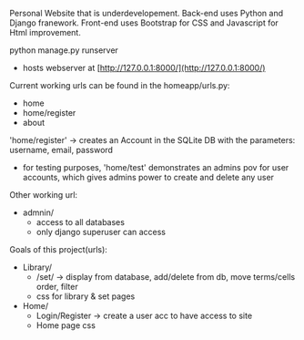 Personal Website that is underdevelopement.
Back-end uses Python and Django franework. Front-end uses Bootstrap for CSS and Javascript for Html improvement.

python manage.py runserver
* hosts webserver at [http://127.0.0.1:8000/](http://127.0.0.1:8000/)

Current working urls can be found in the homeapp/urls.py:
* home
* home/register
* about

'home/register' -> creates an Account in the SQLite DB with the parameters: username, email, password
* for testing purposes, 'home/test' demonstrates an admins pov for user accounts, which gives admins power to create and delete any user

Other working url:
* admnin/
  * access to all databases
  * only django superuser can access

Goals of this project(urls):
* Library/
  * /set/ -> display from database, add/delete from db, move terms/cells order, filter
  * css for library & set pages
* Home/
  * Login/Register -> create a user acc to have access to site
  * Home page css
